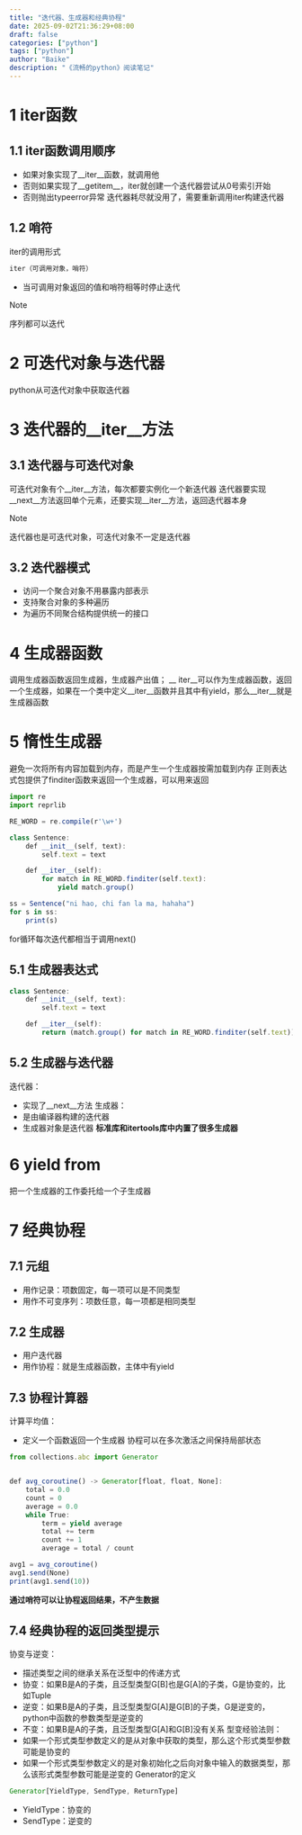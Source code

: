 ```yaml
---
title: "迭代器、生成器和经典协程"
date: 2025-09-02T21:36:29+08:00
draft: false
categories: ["python"]
tags: ["python"]
author: "Baike"
description: "《流畅的python》阅读笔记"
---
```



# 1	iter函数
## 1.1	iter函数调用顺序
- 如果对象实现了__iter__函数，就调用他
- 否则如果实现了__getitem__，iter就创建一个迭代器尝试从0号索引开始
- 否则抛出typeerror异常
迭代器耗尽就没用了，需要重新调用iter构建迭代器
## 1.2	哨符
iter的调用形式
```js
iter（可调用对象，哨符）
```
- 当可调用对象返回的值和哨符相等时停止迭代
>[!note]
>序列都可以迭代

# 2	可迭代对象与迭代器
python从可迭代对象中获取迭代器
# 3	迭代器的__iter__方法
## 3.1	迭代器与可迭代对象
可迭代对象有个__iter__方法，每次都要实例化一个新迭代器
迭代器要实现__next__方法返回单个元素，还要实现__iter__方法，返回迭代器本身
>[!note]
>迭代器也是可迭代对象，可迭代对象不一定是迭代器

## 3.2	迭代器模式
- 访问一个聚合对象不用暴露内部表示
- 支持聚合对象的多种遍历
- 为遍历不同聚合结构提供统一的接口
# 4	生成器函数
调用生成器函数返回生成器，生成器产出值；
__ iter__可以作为生成器函数，返回一个生成器，如果在一个类中定义__iter__函数并且其中有yield，那么__iter__就是生成器函数
# 5	惰性生成器
避免一次将所有内容加载到内存，而是产生一个生成器按需加载到内存
正则表达式包提供了finditer函数来返回一个生成器，可以用来返回
```js
import re
import reprlib

RE_WORD = re.compile(r'\w+')

class Sentence:
    def __init__(self, text):
        self.text = text

    def __iter__(self):
        for match in RE_WORD.finditer(self.text):
            yield match.group()

ss = Sentence("ni hao, chi fan la ma, hahaha")
for s in ss:
    print(s)
```
for循环每次迭代都相当于调用next()
## 5.1	生成器表达式
```js
class Sentence:
    def __init__(self, text):
        self.text = text

    def __iter__(self):
        return (match.group() for match in RE_WORD.finditer(self.text))
```
## 5.2	生成器与迭代器
迭代器：
- 实现了__next__方法
生成器：
- 是由编译器构建的迭代器
- 生成器对象是迭代器
**标准库和itertools库中内置了很多生成器**
# 6	yield from
把一个生成器的工作委托给一个子生成器
# 7	经典协程
## 7.1	元组
- 用作记录：项数固定，每一项可以是不同类型
- 用作不可变序列：项数任意，每一项都是相同类型
## 7.2	生成器
- 用户迭代器
- 用作协程：就是生成器函数，主体中有yield
## 7.3	协程计算器
计算平均值：
- 定义一个函数返回一个生成器
协程可以在多次激活之间保持局部状态
```js
from collections.abc import Generator


def avg_coroutine() -> Generator[float, float, None]:
    total = 0.0
    count = 0
    average = 0.0 
    while True:
        term = yield average
        total += term
        count += 1
        average = total / count

avg1 = avg_coroutine()
avg1.send(None)
print(avg1.send(10))
```
**通过哨符可以让协程返回结果，不产生数据**
## 7.4	经典协程的返回类型提示
协变与逆变：
- 描述类型之间的继承关系在泛型中的传递方式
- 协变：如果B是A的子类，且泛型类型G\[B]也是G\[A]的子类，G是协变的，比如Tuple
- 逆变：如果B是A的子类，且泛型类型G\[A]是G\[B]的子类，G是逆变的，python中函数的参数类型是逆变的
- 不变：如果B是A的子类，且泛型类型G\[A]和G\[B]没有关系
型变经验法则：
- 如果一个形式类型参数定义的是从对象中获取的类型，那么这个形式类型参数可能是协变的
- 如果一个形式类型参数定义的是对象初始化之后向对象中输入的数据类型，那么该形式类型参数可能是逆变的
Generator的定义
```js
Generator[YieldType, SendType, ReturnType]
```
- YieldType：协变的
- SendType：逆变的

